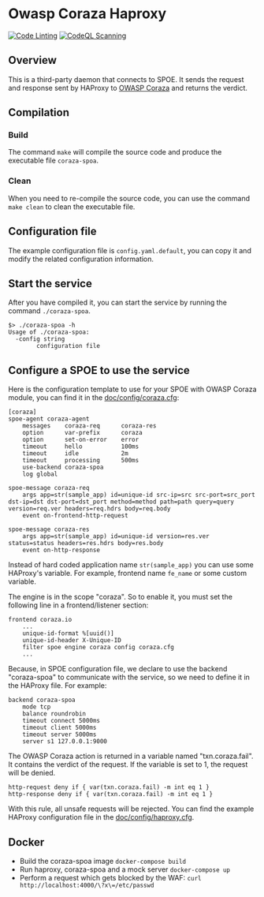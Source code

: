 # Owasp Coraza Haproxy

[![Code Linting](https://github.com/corazawaf/coraza-spoa/actions/workflows/lint.yaml/badge.svg)](https://github.com/corazawaf/coraza-spoa/actions/workflows/lint.yaml)
[![CodeQL Scanning](https://github.com/corazawaf/coraza-spoa/actions/workflows/codeql.yaml/badge.svg)](https://github.com/corazawaf/coraza-spoa/actions/workflows/codeql.yaml)

## Overview

This is a third-party daemon that connects to SPOE. It sends the request and response sent by HAProxy to [OWASP Coraza](https://github.com/corazawaf/coraza) and returns the verdict.

## Compilation

### Build

The command `make` will compile the source code and produce the executable file `coraza-spoa`.

### Clean

When you need to re-compile the source code, you can use the command `make clean` to clean the executable file.

## Configuration file

The example configuration file is `config.yaml.default`, you can copy it and modify the related configuration information.

## Start the service

After you have compiled it, you can start the service by running the command `./coraza-spoa`.

```shell
$> ./coraza-spoa -h
Usage of ./coraza-spoa:
  -config string
        configuration file
```

## Configure a SPOE to use the service

Here is the configuration template to use for your SPOE with OWASP Coraza module, you can find it in the [doc/config/coraza.cfg](https://github.com/corazawaf/coraza-spoa/blob/main/doc/config/coraza.cfg):

```editorconfig
[coraza]
spoe-agent coraza-agent
    messages    coraza-req      coraza-res
    option      var-prefix      coraza
    option      set-on-error    error
    timeout     hello           100ms
    timeout     idle            2m
    timeout     processing      500ms
    use-backend coraza-spoa
    log global

spoe-message coraza-req
    args app=str(sample_app) id=unique-id src-ip=src src-port=src_port dst-ip=dst dst-port=dst_port method=method path=path query=query version=req.ver headers=req.hdrs body=req.body
    event on-frontend-http-request

spoe-message coraza-res
    args app=str(sample_app) id=unique-id version=res.ver status=status headers=res.hdrs body=res.body
    event on-http-response
```

Instead of hard coded application name `str(sample_app)` you can use some HAProxy's variable. For example, frontend name `fe_name` or some custom variable.

The engine is in the scope "coraza". So to enable it, you must set the following line in a frontend/listener section:

``` editorconfig
frontend coraza.io
    ...
    unique-id-format %[uuid()]
    unique-id-header X-Unique-ID
    filter spoe engine coraza config coraza.cfg
    ...
```

Because, in SPOE configuration file, we declare to use the backend "coraza-spoa" to communicate with the service, so we need to define it in the HAProxy file. For example:

```editorconfig
backend coraza-spoa
    mode tcp
    balance roundrobin
    timeout connect 5000ms
    timeout client 5000ms
    timeout server 5000ms
    server s1 127.0.0.1:9000
```

The OWASP Coraza action is returned in a variable named "txn.coraza.fail". It contains the verdict of the request. If the variable is set to 1, the request will be denied.

```editorconfig
http-request deny if { var(txn.coraza.fail) -m int eq 1 }
http-response deny if { var(txn.coraza.fail) -m int eq 1 }
```

With this rule, all unsafe requests will be rejected. You can find the example HAProxy configuration file in the [doc/config/haproxy.cfg](https://github.com/corazawaf/coraza-spoa/blob/main/doc/config/haproxy.cfg).

## Docker

- Build the coraza-spoa image `docker-compose build`
- Run haproxy, coraza-spoa and a mock server `docker-compose up`
- Perform a request which gets blocked by the WAF: `curl http://localhost:4000/\?x\=/etc/passwd`
